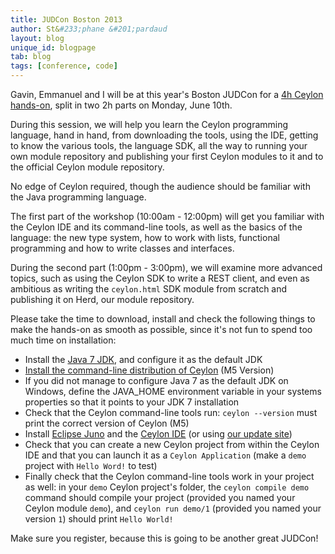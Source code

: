 ```yaml
---
title: JUDCon Boston 2013
author: St&#233;phane &#201;pardaud
layout: blog
unique_id: blogpage
tab: blog
tags: [conference, code]
---
```


Gavin, Emmanuel and I will be at this year's Boston JUDCon for a 
[4h Ceylon hands-on](http://www.jboss.org/events/JUDCon/2013/unitedstates/agenda/jbossworkshops.html), split in
two 2h parts on Monday, June 10th.

During this session, we will help you learn the Ceylon programming language, hand in hand, 
from downloading the tools, using the IDE, getting to know the various tools, the language SDK, 
all the way to running your own module repository and publishing your first Ceylon modules to it 
and to the official Ceylon module repository.

No edge of Ceylon required, though the audience should be familiar with the Java programming language.

The first part of the workshop (10:00am - 12:00pm) will get you familiar with the Ceylon IDE and its command-line tools, 
as well as the basics of the language: the new type system, how to work with lists, 
functional programming and how to write classes and interfaces.

During the second part (1:00pm - 3:00pm), we will examine more advanced topics, such as using the Ceylon SDK to 
write a REST client, and even as ambitious as writing the `ceylon.html` SDK module
from scratch and publishing it on Herd, our module repository.

Please take the time to download, install and check the following things to make the hands-on as smooth as possible,
since it's not fun to spend too much time on installation:

- Install the [Java 7 JDK](http://java.com/en/download/index.jsp), and configure it as the default JDK
- [Install the command-line distribution of Ceylon](http://ceylon-lang.org/download/) (M5 Version)
- If you did not manage to configure Java 7 as the default JDK on Windows, define the JAVA_HOME environment variable in 
your systems properties so that it points to your JDK 7 installation
- Check that the Ceylon command-line tools run: `ceylon --version` must print the correct version of Ceylon (M5)
- Install [Eclipse Juno](http://www.eclipse.org/downloads/) and the [Ceylon IDE](http://ceylon-lang.org/download/) (or using [our update site](http://ceylon-lang.org/documentation/1.0/ide/install/)) 
- Check that you can create a new Ceylon project from within the Ceylon IDE and that you can launch it as a 
`Ceylon Application` (make a `demo` project with `Hello Word!` to test)
- Finally check that the Ceylon command-line tools work in your project as well: in your `demo` Ceylon 
project's folder, the `ceylon compile demo` command should compile your project (provided you named your Ceylon 
module `demo`), and `ceylon run demo/1` (provided you named your version `1`) should print `Hello World!`

Make sure you register, because this is going to be another great JUDCon!
